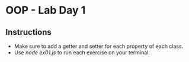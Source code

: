 # OOP - Lab Day 1

## Instructions

- Make sure to add a getter and setter for each property of each class.
- Use *node ex01.js* to run each exercise on your terminal.
